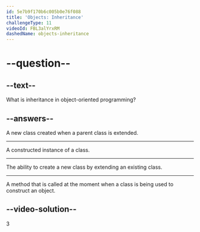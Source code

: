 ```yaml
---
id: 5e7b9f170b6c005b0e76f088
title: 'Objects: Inheritance'
challengeType: 11
videoId: FBL3alYrxRM
dashedName: objects-inheritance
---
```


# --question--

## --text--

What is inheritance in object-oriented programming?

## --answers--

A new class created when a parent class is extended.

---

A constructed instance of a class.

---

The ability to create a new class by extending an existing class.

---

A method that is called at the moment when a class is being used to construct an object.

## --video-solution--

3

